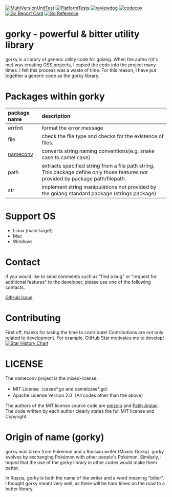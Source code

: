 [![MultiVersionUnitTest](https://github.com/nao1215/gorky/actions/workflows/multi_ver_test.yml/badge.svg)](https://github.com/nao1215/gorky/actions/workflows/multi_ver_test.yml)
[![PlatformTests](https://github.com/nao1215/gorky/actions/workflows/platform_test.yml/badge.svg)](https://github.com/nao1215/gorky/actions/workflows/platform_test.yml)
[![reviewdog](https://github.com/nao1215/gorky/actions/workflows/reviewdog.yml/badge.svg)](https://github.com/nao1215/gorky/actions/workflows/reviewdog.yml)
[![codecov](https://codecov.io/gh/nao1215/gorky/branch/main/graph/badge.svg?token=QlXh0Q9Cxt)](https://codecov.io/gh/nao1215/gorky)
[![Go Report Card](https://goreportcard.com/badge/github.com/nao1215/gorky)](https://goreportcard.com/report/github.com/nao1215/gorky)
[![Go Reference](https://pkg.go.dev/badge/github.com/nao1215/gorky.svg)](https://pkg.go.dev/github.com/nao1215/gorky)
# gorky - powerful & bitter utility library
gorky is a library of generic utility code for golang. When the autho r(it's me) was creating OSS projects, I copied the code into the project many times. I felt this process was a waste of time. For this reason, I have put together a generic code as the gorky library.

# Packages within gorky
|package name| description|
|:--|:--|
|errfmt| format the error message|
|file|check the file type and checks for the existence of files.|
|[nameconv](,/../doc/en/README_nameconv.md)|converts string naming conventions(e.g. snake case to camel case)|
|path|extracts specified string from a file path string. This package define only those features not provided by package path/filepath.|
|str|implement string manipulations not provided by the golang standard package (strings package)|

# Support OS
- Linux (main target)
- Mac
- Windows

# Contact
If you would like to send comments such as "find a bug" or "request for additional features" to the developer, please use one of the following contacts.

[GitHub Issue](https://github.com/nao1215/gup/gorky)

# Contributing
First off, thanks for taking the time to contribute! Contributions are not only related to development. For example, GitHub Star motivates me to develop!
[![Star History Chart](https://api.star-history.com/svg?repos=nao1215/gorky&type=Date)](https://star-history.com/#nao1215/gorky&Date)


# LICENSE
The nameconv project is the mixed-license.

- MIT License（casee*.go and camelcase*.go）
- Apache License Version 2.0（All codes other than the above）

The authors of the MIT license source code are [pinzolo](https://github.com/pinzolo) and [Fatih Arslan](https://github.com/fatih). The code written by each author clearly states the full MIT license and Copyright.

# Origin of name (gorky)
gorky was taken from Pokémon and a Russian writer (Maxim Gorky). gorky evolves by exchanging Pokémon with other people's Pokémon. Similarly, I hoped that the use of the gorky library in other codes would make them better.

In Russia, gorky is both the name of the writer and a word meaning "bitter".  I thought gorky meant very well, as there will be hard times on the road to a better library.

